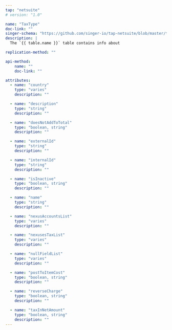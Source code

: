 ```yaml
---
tap: "netsuite"
# version: "1.0"

name: "TaxType"
doc-link: ""
singer-schema: "https://github.com/singer-io/tap-netsuite/blob/master/tap_netsuite/schemas/TaxType.json"
description: |
  The `{{ table.name }}` table contains info about 

replication-method: ""

api-method:
    name: ""
    doc-link: ""

attributes:
  - name: "country"
    type: "varies"
    description: ""

  - name: "description"
    type: "string"
    description: ""

  - name: "doesNotAddToTotal"
    type: "boolean, string"
    description: ""

  - name: "externalId"
    type: "string"
    description: ""

  - name: "internalId"
    type: "string"
    description: ""

  - name: "isInactive"
    type: "boolean, string"
    description: ""

  - name: "name"
    type: "string"
    description: ""

  - name: "nexusAccountsList"
    type: "varies"
    description: ""

  - name: "nexusesTaxList"
    type: "varies"
    description: ""

  - name: "nullFieldList"
    type: "varies"
    description: ""

  - name: "postToItemCost"
    type: "boolean, string"
    description: ""

  - name: "reverseCharge"
    type: "boolean, string"
    description: ""

  - name: "taxInNetAmount"
    type: "boolean, string"
    description: ""
---
```

